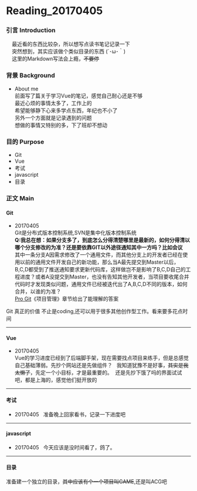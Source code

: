 # Reading_20170405
### 引言 Introduction
&nbsp;&nbsp;&nbsp;&nbsp;最近看的东西比较杂，所以想写点读书笔记记录一下  
&nbsp;&nbsp;&nbsp;&nbsp;突然想到，其实应该做个类似目录的东西 (´･ω･｀)  
&nbsp;&nbsp;&nbsp;&nbsp;这里的Markdown写法会上瘾，~~不要停~~  

### 背景 Background
- About me   
前面写了篇关于学习Vue的笔记，感觉自己耐心还是不够  
最近心烦的事情太多了，工作上的  
希望能够静下心来多学点东西，年纪也不小了  
另外一个方面就是记录遇到的问题  
想做的事情又特别的多，下了班却不想动  


### 目的 Purpose
- Git
- Vue
- 考试
- javascript
- 目录  

### 正文 Main
#### Git  
- 20170405  
Git是分布式版本控制系统,SVN是集中化版本控制系统  
__<b>Q</b>:我总在想：如果分支多了，到底怎么分得清楚哪里是最新的，如何分得清以哪个分支修改的为准？还是要依靠GIT以外途径通知其中一方吗？比如会议__   
其中一条分支A因需求修改了一个通用文件，而其他分支上的开发者已经在使用以前的通用文件开发自己的新功能，那么当A最先提交到Master以后，B,C,D都受到了推送通知要求更新代码库，这样做岂不是影响了B,C,D自己的工程进度？或者A没提交到Master，也没有告知其他开发者，当项目要收尾合并代码时才发现类似问题，通用文件已经被迭代出了A,B,C,D不同的版本，如何合并，以谁的为准？  
[Pro Git](http://iissnan.com/progit/html/zh/ch5_3.html)《项目管理》章节给出了能理解的答案  


Git 真正的价值 不止是coding,还可以用于很多其他创作型工作。看来要多花点时间
  
---
#### Vue
- 20170405  
Vue的学习进度已经到了后端脚手架，现在需要找点项目来练手，但是总感觉自己基础薄弱。先抄个网站还是先做组件？  
我知道犹豫不是好事，~~其实是我太懒了~~，先定一个小目标，才是最重要的。  还是先抄下饿了吗的界面试试吧，都是上海的，感觉他们挺开放的  
  
---
#### 考试
- 20170405  
准备晚上回家看书，记录一下进度吧  
  
---
#### javascript  
- 20170405  
今天应该是没时间看了，鸽了。  
  
---
#### 目录  
准备建一个独立的目录，~~其中应该有个一个项目叫GAME~~,还是叫ACG吧
